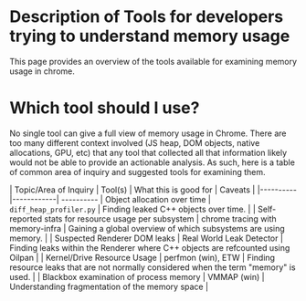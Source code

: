 # Description of Tools for developers trying to understand memory usage

This page provides an overview of the tools available for examining memory usage
in chrome.

# Which tool should I use?

No single tool can give a full view of memory usage in Chrome. There are too
many different context involved (JS heap, DOM objects, native allocations, GPU,
etc) that any tool that collected all that information likely would not be able
to provide an actionable analysis. As such, here is a table of common area of
inquiry and suggested tools for examining them.

| Topic/Area of Inquiry  | Tool(s) | What this is good for | Caveats |
|----------|------------| ----------
| Object allocation over time | `diff_heap_profiler.py` | Finding leaked C++ objects over time. |
| Self-reported stats for resource usage per subsystem  | chrome tracing with memory-infra | Gaining a global overview of which subsystems are using memory. |
| Suspected Renderer DOM leaks | Real World Leak Detector | Finding leaks within the Renderer where C++ objects are refcounted using Oilpan |
| Kernel/Drive Resource Usage | perfmon (win), ETW | Finding resource leaks that are not normally considered when the term "memory" is used. |
| Blackbox examination of process memory | VMMAP (win) | Understanding fragmentation of the memory space |
